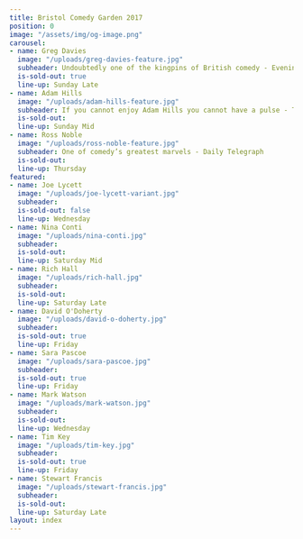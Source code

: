 ```yaml
---
title: Bristol Comedy Garden 2017
position: 0
image: "/assets/img/og-image.png"
carousel:
- name: Greg Davies
  image: "/uploads/greg-davies-feature.jpg"
  subheader: Undoubtedly one of the kingpins of British comedy - Evening Standard
  is-sold-out: true
  line-up: Sunday Late
- name: Adam Hills
  image: "/uploads/adam-hills-feature.jpg"
  subheader: If you cannot enjoy Adam Hills you cannot have a pulse - The Scotsman
  is-sold-out: 
  line-up: Sunday Mid
- name: Ross Noble
  image: "/uploads/ross-noble-feature.jpg"
  subheader: One of comedy’s greatest marvels - Daily Telegraph
  is-sold-out: 
  line-up: Thursday
featured:
- name: Joe Lycett
  image: "/uploads/joe-lycett-variant.jpg"
  subheader: 
  is-sold-out: false
  line-up: Wednesday
- name: Nina Conti
  image: "/uploads/nina-conti.jpg"
  subheader: 
  is-sold-out: 
  line-up: Saturday Mid
- name: Rich Hall
  image: "/uploads/rich-hall.jpg"
  subheader: 
  is-sold-out: 
  line-up: Saturday Late
- name: David O'Doherty
  image: "/uploads/david-o-doherty.jpg"
  subheader: 
  is-sold-out: true
  line-up: Friday
- name: Sara Pascoe
  image: "/uploads/sara-pascoe.jpg"
  subheader: 
  is-sold-out: true
  line-up: Friday
- name: Mark Watson
  image: "/uploads/mark-watson.jpg"
  subheader: 
  is-sold-out: 
  line-up: Wednesday
- name: Tim Key
  image: "/uploads/tim-key.jpg"
  subheader: 
  is-sold-out: true
  line-up: Friday
- name: Stewart Francis
  image: "/uploads/stewart-francis.jpg"
  subheader: 
  is-sold-out: 
  line-up: Saturday Late
layout: index
---
```


